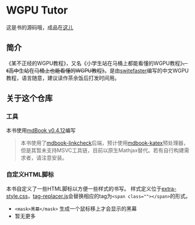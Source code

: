 # WGPU Tutor

这是书的源码哦，成品在[这儿](https://switefaster.github.io/wgpu-tutor)

## 简介

《某不正经的WGPU教程》，又名《小学生站在马桶上都能看懂的WGPU教程》~~、《高中生站在马桶上也能看懂的WGPU教程》~~。是由[switefaster](https://github.com/switefaster)编写的中文WGPU教程，语言随意，建议读作茶余饭后打发时间用。

## 关于这个仓库

### 工具

本书使用[mdBook v0.4.12](https://github.com/rust-lang/mdBook)编写

> 本书使用了[mdbook-linkcheck](https://github.com/Michael-F-Bryan/mdbook-linkcheck)后端，预计使用[mdbook-katex](https://github.com/lzanini/mdbook-katex)预处理器，但是其暂未支持MSVC工具链，目前以原生Mathjax替代。若有自行构建需求者，请注意安装。

### 自定义HTML脚标

本书自定义了一些HTML脚标以方便一些样式的书写。
样式定义位于[extra-style.css](./extra-style.css)，[tag-replacer.js](./tag-replacer.js)会替换相应的tag为`<span class=""></span>`的形式。

- `<mask>黑幕</mask>` 生成一个鼠标移上才会显示的黑幕
- 暂无更多
